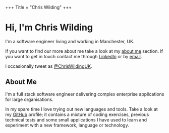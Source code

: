 +++
Title = "Chris Wilding"
+++
# Hi, I'm Chris Wilding

I'm a software engineer living and working in Manchester, UK.

If you want to find our more about me take a look at my [about me](#about-me) section. If you want to get in touch contact me through [LinkedIn](https://uk.linkedin.com/in/ChrisWildingUK) or by [email](mailto:hello@chriswilding.dev).

I occasionally tweet as [@ChrisWildingUK](https://twitter.com/@ChrisWildingUK).

## About Me

I'm a full stack software engineer delivering complex enterprise applications for large organisations.

In my spare time I love trying out new languages and tools. Take a look at my [GitHub](https://github.com/ChrisWilding) profile; it contains a mixture of coding exercises, previous technical tests and some small applications I have used to learn and experiment with a new framework, language or technology.
